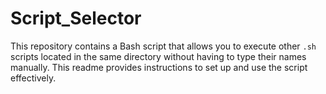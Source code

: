 # Script_Selector
This repository contains a Bash script that allows you to execute other `.sh` scripts located in the same directory without having to type their names manually. This readme provides instructions to set up and use the script effectively.
